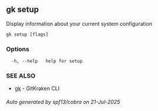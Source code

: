 ## gk setup

Display information about your current system configuration

```
gk setup [flags]
```

### Options

```
  -h, --help   help for setup
```

### SEE ALSO

* [gk](gk.md)	 - GitKraken CLI

###### Auto generated by spf13/cobra on 21-Jul-2025
